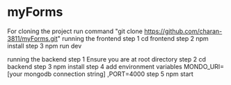 # myForms
For cloning the project run command "git clone https://github.com/charan-3811/myForms.git"
running the frontend
step 1
cd frontend
step 2
npm install
step 3
npm run dev

running the backend
step 1 
Ensure you are at root directory 
step 2
cd backend
step 3
npm install
step 4
add environment variables MONDO_URI=[your mongodb connection string] ,PORT=4000
step 5
npm start

